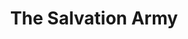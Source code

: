 ---
title: "The Salvation Army"
url: /barrow-in-furness/the-salvation-army/
shop: Gebrauchtwaren
---